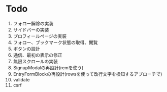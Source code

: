 # Todo
1. フォロー解除の実装
1. サイドバーの実装
1. プロフィールページの実装
1. フォロー、ブックマーク状態の取得、閲覧
1. ボタンの設計
1. 通信、最初の表示の修正
1. 無限スクロールの実装
1. SignupModalの再設計(remを使う)
1. EntryFormBlockの再設計(rowsを使って改行文字を検知するアプローチで)
1. validate
1. csrf